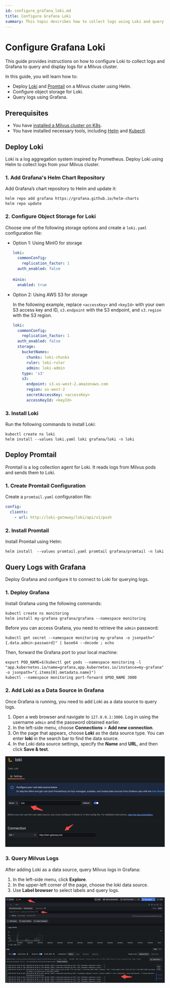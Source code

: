 ```yaml
---
id: configure_grafana_loki.md
title: Configure Grafana Loki
summary: This topic describes how to collect logs using Loki and query logs for a Milvus cluster using Grafana.
---
```


# Configure Grafana Loki

This guide provides instructions on how to configure Loki to collect logs and Grafana to query and display logs for a Milvus cluster.

In this guide, you will learn how to:

- Deploy [Loki](https://grafana.com/docs/loki/latest/get-started/overview/) and [Promtail](https://grafana.com/docs/loki/latest/send-data/promtail/) on a Milvus cluster using Helm.
- Configure object storage for Loki.
- Query logs using Grafana.

## Prerequisites

- You have [installed a Milvus cluster on K8s](install_cluster-helm.md).
- You have installed necessary tools, including [Helm](https://helm.sh/docs/intro/install/) and [Kubectl](https://kubernetes.io/docs/tasks/tools/).

## Deploy Loki

Loki is a log aggregation system inspired by Prometheus. Deploy Loki using Helm to collect logs from your Milvus cluster.

### 1. Add Grafana's Helm Chart Repository

Add Grafana’s chart repository to Helm and update it:

```
helm repo add grafana https://grafana.github.io/helm-charts
helm repo update
```

### 2. Configure Object Storage for Loki

Choose one of the following storage options and create a `loki.yaml` configuration file:

- Option 1: Using MinIO for storage

  ```yaml
  loki:
    commonConfig:
      replication_factor: 1
    auth_enabled: false

  minio:
    enabled: true
  ```

- Option 2: Using AWS S3 for storage

  In the following example, replace `<accessKey>` and `<keyId>` with your own S3 access key and ID, `s3.endpoint` with the S3 endpoint, and `s3.region` with the S3 region.

  ```yaml
  loki:
    commonConfig:
      replication_factor: 1
    auth_enabled: false
    storage:
      bucketNames:
        chunks: loki-chunks
        ruler: loki-ruler
        admin: loki-admin
      type: 's3'
      s3:
        endpoint: s3.us-west-2.amazonaws.com
        region: us-west-2
        secretAccessKey: <accessKey>
        accessKeyId: <keyId>
  ```

### 3. Install Loki

Run the following commands to install Loki:

```shell
kubectl create ns loki
helm install --values loki.yaml loki grafana/loki -n loki
```

## Deploy Promtail

Promtail is a log collection agent for Loki. It reads logs from Milvus pods and sends them to Loki.

### 1. Create Promtail Configuration

Create a `promtail.yaml` configuration file:

```yaml
config:
  clients:
    - url: http://loki-gateway/loki/api/v1/push
```

### 2. Install Promtail

Install Promtail using Helm:

```shell
helm install  --values promtail.yaml promtail grafana/promtail -n loki
```

## Query Logs with Grafana

Deploy Grafana and configure it to connect to Loki for querying logs.

### 1. Deploy Grafana

Install Grafana using the following commands:

```shell
kubectl create ns monitoring
helm install my-grafana grafana/grafana --namespace monitoring
```

Before you can access Grafana, you need to retrieve the `admin` password:

```shell
kubectl get secret --namespace monitoring my-grafana -o jsonpath="{.data.admin-password}" | base64 --decode ; echo
```

Then, forward the Grafana port to your local machine:

```shell
export POD_NAME=$(kubectl get pods --namespace monitoring -l "app.kubernetes.io/name=grafana,app.kubernetes.io/instance=my-grafana" -o jsonpath="{.items[0].metadata.name}")
kubectl --namespace monitoring port-forward $POD_NAME 3000
```

### 2. Add Loki as a Data Source in Grafana

Once Grafana is running, you need to add Loki as a data source to query logs.

1. Open a web browser and navigate to `127.0.0.1:3000`. Log in using the username `admin` and the password obtained earlier.
2. In the left-side menu, choose __Connections__ > __Add new connection__.
3. On the page that appears, choose __Loki__ as the data source type. You can enter __loki__ in the search bar to find the data source.
4. In the Loki data source settings, specify the __Name__ and __URL__, and then click __Save & test__.

![DataSource](../../../../assets/datasource.jpg "The data source config.")

### 3. Query Milvus Logs

After adding Loki as a data source, query Milvus logs in Grafana:

1. In the left-side menu, click __Explore__.
2. In the upper-left corner of the page, choose the loki data source.
3. Use __Label browser__ to select labels and query logs.

![Query](../../../../assets/milvuslog.jpg "Query Milvus logs in Grafana.")
